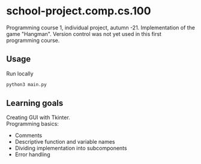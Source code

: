 # school-project.comp.cs.100
Programming course 1, individual project, autumn -21.
Implementation of the game "Hangman". 
Version control was not yet used in this first programming course.

## Usage
Run locally
```sh
python3 main.py
```

## Learning goals
Creating GUI with Tkinter.  
Programming basics:
  - Comments
  - Descriptive function and variable names
  - Dividing implementation into subcomponents
  - Error handling



